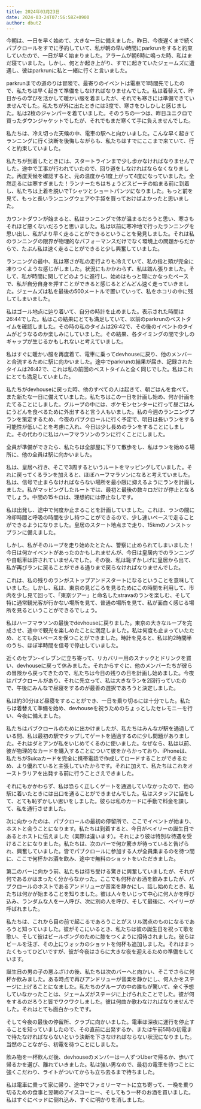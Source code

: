 ```yaml
---
title: 2024年03月23日
date: 2024-03-24T07:56:58Z+0900
author: dbut2
---
```

今朝は、一日を早く始めて、大きな一日に備えました。昨日、今夜遅くまで続くパブクロールをすでに予約していて、私が朝の早い時間にparkrunをすると約束していたので、一日が早く始まりました。アラームが朝6時に鳴った時、私はまだ寝ていました。しかし、何とか起き上がり、すでに起きていたジェームズに遭遇し、彼はparkrunに私と一緒に行くと言いました。

parkrunまでの道のりは冒険で、最寄りのイベントは電車で1時間先でしたので、私たちは早く起きて準備をしなければなりませんでした。私は着替えて、昨日からの学びを活かして暖かい服を着ましたが、それでも寒さには準備できていませんでした。私たちが外に出たときには3度で、寒さをひしひしと感じました。私は2枚のジャンパーを着ていました。そのうちの一つは、昨日ユニクロで買ったダウンジャケットでしたが、それでもまだ寒くて手に負えませんでした。

私たちは、冷え切った天候の中、電車の駅へと向かいました。こんな早く起きてランニングに行く決断を後悔しながらも、私たちはすでにここまで来ていて、行くと約束していました。

私たちが到着したときには、スタートラインまで少し歩かなければなりませんでした。途中で工事が行われていたので、回り道をしなければならなくなりました。再度天候を確認すると、元の温度から1度上がって4度になっていました。全然走るには寒すぎました！ランナーたちはちょうどスピーチの始まる前に到着し、私たちは上着を脱いでTシャツとショートパンツになりました。もっと前を見て、もっと長いランニングウェアや手袋を買っておけばよかったと思いました。

カウントダウンが始まると、私はランニングで体が温まるだろうと思い、寒さもそれほど悪くないだろうと思いました。私は以前に寒冷地で行ったランニングを思い出し、私がより早く走ることができるということを発見しました。それは私のランニングの限界が物理的なパフォーマンスだけでなく環境上の問題からだからで、たぶん私は速く走ることができると少し興奮していました。

ランニングの最中、私は寒さが私の走行よりも冷えていて、私の指と頬が完全に凍りつくような感じがしました。状況にもかかわらず、私は踏ん張りました。そして、私が時間に関してどのように進行し、始めはもっと理にかなったペースで、私が自分自身を押すことができると感じるとどんどん速く走っていきました。ジェームズは私を最後の500メートルで置いていって、私をホコリの中に残してしまいました。

私はゴール地点に辿り着いて、自分の時計を止めました。表示された時間は26:44でした。私はこの結果にとても満足していて、以前のparkrunのベストタイムを確認しました。その時の私のタイムは26:42で、その後のイベントのタイムがどうなるのか楽しみにしていました。その結果、各タイミングの間で少しのギャップが生じるかもしれないと考えていました。

私はすぐに暖かい服を再度着て、電車に乗ってdevhouseに戻り、他のメンバーと合流するために駅に向かいました。途中でparkrunの結果が届き、記録されたタイムは26:42で、これは私の前回のベストタイムと全く同じでした。私はこれにとても満足していました。

私たちがdevhouseに戻った時、他のすべての人は起きて、朝ごはんを食べて、また新たな一日に備えていました。私たちはこの一日を計画し始め、何か計画をたてることにしました。グループの中には、ポケモンセンターに行って昼ごはんにうどんを食べるために外出すると言う人もいました。私の今週のランニングプランを策定するため、今夜のパブクロールに行く予定で、明日は長いランをする可能性が低いことを考慮に入れ、今日は少し長めのランをすることにしました。その代わりに私はハーフマラソンのランに行くことにしました。

全員が準備ができたら、私たちは全部屋に下りて散歩をし、私はランを始める場所に、他の全員は駅に向かいました。

私は、皇居へ行き、そこで3周するというルートをマッピングしていました。それに戻ってくるランを加えると、ほぼハーフマラソンになると考えていました。私は、信号で止まらなければならない場所を最小限に抑えるようにランを計画しました。私がマッピングしたルートでは、最初と最後の数キロだけが停止となるでしょう。中間の15キロは、理想的には停止なしです。

私は出発し、途中で何度か止まることを計画していました。これは、ランの間に冷却時間と呼吸の時間を少し持つことができるので、少し速いペースで走ることができるようになりました。皇居のスタート地点まで走り、15kmのノンストップランに備えました。

しかし、私がそのループを走り始めたとたん、警察に止められてしまいました！今日は何かイベントがあったのかもしれませんが、今日は皇居内でのランニングや自転車は許されていませんでした。その後、私は恥ずかしげに皇居から出て、私が再びランに戻ることができる通りまで戻らなければなりませんでした。

これは、私の残りのランがストップアンドスタートになるということを意味していました。しかし、私は、東京の見どころを見るためにこの時間を利用して、市内を少し見て回って、「東京ツアー」と命名したstravaのランを楽しむ、そして特に通常観光客が行かない場所を見て、普通の場所を見て、私が面白く感じる場所を見るということができるでしょう。

私はハーフマラソンの最後でdevhouseに戻りました。東京の大きなループを完成させ、途中で観光を楽しめたことに満足しました。私は何度も止まっていたため、とても良いペースを保つことができました。時計を見ると、私は約2時間半のうち、ほぼ半時間を信号で停止していました。

近くのセブン-イレブンに立ち寄って、リカバリー用のスナックとドリンクを買い、devhouseに戻って休みました。それからすぐに、他のメンバーたちが彼らの冒険から戻ってきたので、私たちは今日の残りの日を計画し始めました。今夜はパブクロールがあり、それに先立って、私は大きなランを2回行っていたので、午後にみんなで昼寝をするのが最善の選択であろうと決定しました。

私は約30分ほど昼寝をすることができ、一日を乗り切るには十分でした。私たちは着替えて準備を始め、devhouseを祝うためのちょっとしたセレモニーを行い、今夜に備えました。

私たちはパブクロールのために出かけましたが、私たちはみんなが駅を通過している間、私は最初の駅でタップしてゲートを通過するのに少し問題がありました。それはダミアンが私をいじめてくるのに使いました。なぜなら、私は以前、彼が物理的なカードを購入することについて彼をからかっており、iPhoneは、私たちがSuicaカードを完全に携帯電話で作成してロードすることができるため、より優れていると主張していたからです。それに加えて、私たちはこれをオーストラリアを出発する前に行うことさえできました。

それにもかかわらず、私は恐らく正しくゲートを通過していなかったので、他の駅に着いたときには出口を通ることができませんでした。私はスタッフに話をして、とても恥ずかしい思いをしました。彼らは私のカードに手動で料金を課して、私を通行させました。

次に向かったのは、パブクロールの最初の停留所で、ここでイベントが始まり、ホストと会うことになります。私たちは到着すると、今日がベイリーの誕生日であるとホストに伝えました（実際は違います）。それにより彼は特別な待遇を受けることになりました。私たちは、次のバーで何か驚きが待っていると告げられ、興奮していました。皆でパブクロールに参加する人が全員集まるのを待つ間に、ここで何杯かお酒を飲み、途中で無料のショットをいただきました。

第二のバーに向かう前、私たちは待ち受ける驚きに興奮していましたが、それが何であるかはまったく分からなかった。ここでも何杯かお酒を飲みましたが、パブクロールのホストであるアンドリューが音楽を静かにし、話し始めたとき、私たちは何かが始まることを知りました。彼は人々をいじって中心に何人かを呼び込み、ランダムな人を一人呼び、次に別の人を呼び、そして最後に、ベイリーが呼ばれました。

私たちは、これから目の前で起こるであろうことがスリル満点のものになるであろうと知っていました。彼がそこにいるとき、私たちは彼の誕生日を祝って歌を歌い、そして彼はビールポングのために膝をつくように招待されました。彼らはビールを注ぎ、その上にウォッカのショットを何杯も追加しました。それはまったくもってひどいですが、彼が今夜はさらに大きな夜を迎えるための準備をしています。

誕生日の男の子の悪ふざけの後、私たちは次のバーへと向かい、そこでさらに何杯か飲みました。ある時点で再びアンドリューが音楽を静かにし、何人かをステージに上げることになました。私たちのグループの中の誰もが驚いて、全く予想していなかったことは、ジェームズがステージに上げられたことでした。彼が何をするのだろうと皆でワクワクしました。彼は何曲か歌わなければなりませんでした。それはとても面白かったです。

そして今夜の最後の停留所、クラブに向かいました。電車は深夜に運行を停止することを知っていましたので、その直前に出発するか、または午前5時の初電まで待たなければならないという決断を下さなければならない状況になりました。当然のことながら、初電を待つことにしました。

飲み物を一杯飲んだ後、devhouseのメンバーは一人ずつUberで帰るか、歩いて帰るかを選び、離れていきました。私は強い男なので、最初の電車を待つことに強くこだわり、ライトがついてからも立ち去るまで待ちました。

私は電車に乗って家に帰り、途中でファミリーマートに立ち寄って、一晩を乗り切るための食事と翌朝のアイスコーヒー、そしてもう一杯のお酒を買いました。私はすぐにベッドに倒れ込み、すぐに明かりを消しました。